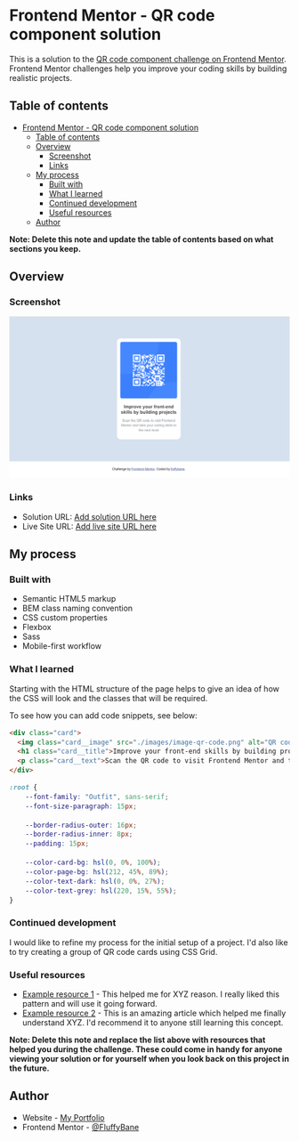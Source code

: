 # Frontend Mentor - QR code component solution

This is a solution to the [QR code component challenge on Frontend Mentor](https://www.frontendmentor.io/challenges/qr-code-component-iux_sIO_H). Frontend Mentor challenges help you improve your coding skills by building realistic projects. 

## Table of contents

- [Frontend Mentor - QR code component solution](#frontend-mentor---qr-code-component-solution)
  - [Table of contents](#table-of-contents)
  - [Overview](#overview)
    - [Screenshot](#screenshot)
    - [Links](#links)
  - [My process](#my-process)
    - [Built with](#built-with)
    - [What I learned](#what-i-learned)
    - [Continued development](#continued-development)
    - [Useful resources](#useful-resources)
  - [Author](#author)

**Note: Delete this note and update the table of contents based on what sections you keep.**

## Overview

### Screenshot

![](./images/screenshot.png)

### Links

- Solution URL: [Add solution URL here](https://your-solution-url.com)
- Live Site URL: [Add live site URL here](https://your-live-site-url.com)

## My process

### Built with

- Semantic HTML5 markup
- BEM class naming convention
- CSS custom properties
- Flexbox
- Sass
- Mobile-first workflow

### What I learned

Starting with the HTML structure of the page helps to give an idea of how the CSS will look and the classes that will be required.

To see how you can add code snippets, see below:

```html
<div class="card">
  <img class="card__image" src="./images/image-qr-code.png" alt="QR code">
  <h1 class="card__title">Improve your front-end skills by building projects</h1>
  <p class="card__text">Scan the QR code to visit Frontend Mentor and take your coding skills to the next level</p>
</div>
```
```css
:root {
	--font-family: "Outfit", sans-serif;
	--font-size-paragraph: 15px;

	--border-radius-outer: 16px;
	--border-radius-inner: 8px;
	--padding: 15px;

	--color-card-bg: hsl(0, 0%, 100%);
	--color-page-bg: hsl(212, 45%, 89%);
	--color-text-dark: hsl(0, 0%, 27%);
	--color-text-grey: hsl(220, 15%, 55%);
}
```

### Continued development

I would like to refine my process for the initial setup of a project. I'd also like to try creating a group of QR code cards using CSS Grid.

### Useful resources

- [Example resource 1](https://www.example.com) - This helped me for XYZ reason. I really liked this pattern and will use it going forward.
- [Example resource 2](https://www.example.com) - This is an amazing article which helped me finally understand XYZ. I'd recommend it to anyone still learning this concept.

**Note: Delete this note and replace the list above with resources that helped you during the challenge. These could come in handy for anyone viewing your solution or for yourself when you look back on this project in the future.**

## Author

- Website - [My Portfolio](https://fluffybane.github.io/portfolio-site/)
- Frontend Mentor - [@FluffyBane](https://www.frontendmentor.io/profile/FluffyBane)
